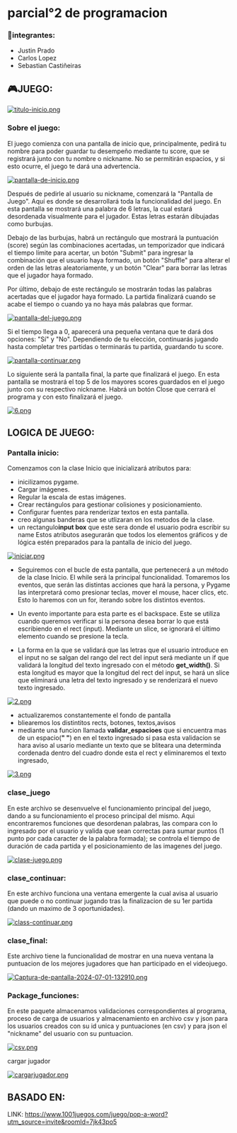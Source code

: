 
# parcial°2 de programacion

### 👥integrantes: 
- Justin Prado
- Carlos Lopez
- Sebastian Castiñeiras
  
## 🎮**JUEGO**:

[![titulo-inicio.png](https://i.postimg.cc/1XHqYc62/titulo-inicio.png)](https://postimg.cc/K31j1T0D)

### Sobre el juego: 

El juego comienza con una pantalla de inicio que, principalmente, pedirá tu nombre para poder guardar tu desempeño mediante tu score, que se registrará junto con tu nombre o nickname. No se permitirán espacios, y si esto ocurre, el juego te dará una advertencia.




[![pantalla-de-inicio.png](https://i.postimg.cc/CxJcfkQv/pantalla-de-inicio.png)](https://postimg.cc/tsZ3KZyP)

Después de pedirle al usuario su nickname, comenzará la "Pantalla de Juego". Aquí es donde se desarrollará toda la funcionalidad del juego. En esta pantalla se mostrará una palabra de 6 letras, la cual estará desordenada visualmente para el jugador. Estas letras estarán dibujadas como burbujas.

Debajo de las burbujas, habrá un rectángulo que mostrará la puntuación (score) según las combinaciones acertadas, un temporizador que indicará el tiempo límite para acertar, un botón "Submit" para ingresar la combinación que el usuario haya formado, un botón "Shuffle" para alterar el orden de las letras aleatoriamente, y un botón "Clear" para borrar las letras que el jugador haya formado.

Por último, debajo de este rectángulo se mostrarán todas las palabras acertadas que el jugador haya formado. La partida finalizará cuando se acabe el tiempo o cuando ya no haya más palabras que formar.



[![pantalla-del-juego.png](https://i.postimg.cc/mZ8kJrJv/pantalla-del-juego.png)](https://postimg.cc/s1G3Z3Vm)

Si el tiempo llega a 0, aparecerá una pequeña ventana que te dará dos opciones: "Sí" y "No". Dependiendo de tu elección, continuarás jugando hasta completar tres partidas o terminarás tu partida, guardando tu score.

[![pantalla-continuar.png](https://i.postimg.cc/fbcTKWYg/pantalla-continuar.png)](https://postimg.cc/QBM3N34p)




Lo siguiente será la pantalla final, la parte que finalizará el juego. En esta pantalla se mostrará el top 5 de los mayores scores guardados en el juego junto con su respectivo nickname. Habrá un botón Close que cerrará el programa y con esto finalizará el juego.



[![6.png](https://i.postimg.cc/jdVT8whq/6.png)](https://postimg.cc/9zBs0fSs)



## LOGICA DE JUEGO:

### Pantalla inicio:
Comenzamos con la clase Inicio que inicializará atributos para:
- inicilizamos pygame.
- Cargar imágenes.
- Regular la escala de estas imágenes.
- Crear rectángulos para gestionar colisiones y posicionamiento.
- Configurar fuentes para renderizar textos en esta pantalla.
- creo algunas banderas que se utlizaran en los metodos de la clase.
- un rectangulo**input box** que este sera donde el usuario podra escribir su name
Estos atributos asegurarán que todos los elementos gráficos y de lógica estén preparados para la pantalla de inicio del juego.


[![iniciar.png](https://i.postimg.cc/Kc0cJvHR/iniciar.png)](https://postimg.cc/PN8kqhhj)



- Seguiremos con el bucle de esta pantalla, que pertenecerá a un método de la clase Inicio. El while será la principal funcionalidad. Tomaremos los eventos, que serán las distintas acciones que hará la persona, y Pygame las interpretará como presionar teclas, mover el mouse, hacer clics, etc. Esto lo haremos con un for, iterando sobre los distintos eventos.

- Un evento importante para esta parte es el backspace. Este se utiliza cuando queremos verificar si la persona desea borrar lo que está escribiendo en el rect (input). Mediante un slice, se ignorará el último elemento cuando se presione la tecla.

- La forma en la que se validará que las letras que el usuario introduce en el input no se salgan del rango del rect del input será mediante un if que validará la longitud del texto ingresado con el método **get_width()**. Si esta longitud es mayor que la longitud del rect del input, se hará un slice que eliminará una letra del texto ingresado y se renderizará el nuevo texto ingresado.





[![2.png](https://i.postimg.cc/7hRkDhF9/2.png)](https://postimg.cc/0K730k2K)





- actualizaremos constantemente el fondo de pantalla
- bliearemos los distintitos rects, botones, textos,avisos
-  mediante una funcion llamada **validar_espacioes** que si encuentra mas de un espacio(**" "**) en en el texto ingresado si pasa esta validacion se hara aviso al usario mediante un texto que se bliteara una determinda cordenada dentro del cuadro donde esta el rect y eliminaremos el texto ingresado,


[![3.png](https://i.postimg.cc/sDtrNB9D/3.png)](https://postimg.cc/7fMdCZWp)


### clase_juego
En este archivo se desenvuelve el funcionamiento principal del juego, dando a su funcionamiento el proceso principal del mismo. Aqui encontraremos funciones que desordenan palabras, las compara con lo ingresado por el usuario y valida que sean correctas para sumar puntos (1 punto por cada caracter de la palabra formada); se controla el tiempo de duración de cada partida y el posicionamiento de las imagenes del juego.


[![clase-juego.png](https://i.postimg.cc/CL8114zg/clase-juego.png)](https://postimg.cc/F79mC3yW)

### clase_continuar:

En este archivo funciona una ventana emergente la cual avisa al usuario que puede o no continuar jugando tras la finalizacion de su 1er partida (dando un maximo de 3 oportunidades).



[![class-continuar.png](https://i.postimg.cc/rF2jZMR2/class-continuar.png)](https://postimg.cc/z3pTVmkx)




### clase_final:

Este archivo tiene la funcionalidad de mostrar en una nueva ventana la puntuacion de los mejores jugadores que han participado en el videojuego.

[![Captura-de-pantalla-2024-07-01-132910.png](https://i.postimg.cc/4xsggDMr/Captura-de-pantalla-2024-07-01-132910.png)](https://postimg.cc/2VcJdKCw)

### Package_funciones:

En este paquete almacenamos validaciones correspondientes al programa, proceso de carga de usuarios y almacenamiento en archivo csv y json para los usuarios creados con su id unica y puntuaciones (en csv) y para json el "nickname" del usuario con su puntuacion.



[![csv.png](https://i.postimg.cc/V67RJ8Zd/csv.png)](https://postimg.cc/FdLc6244)



cargar jugador



[![cargarjugador.png](https://i.postimg.cc/JhpYSvVc/cargarjugador.png)](https://postimg.cc/67GhvHQy)







## BASADO EN:

LINK:
https://www.1001juegos.com/juego/pop-a-word?utm_source=invite&roomId=7jk43po5


